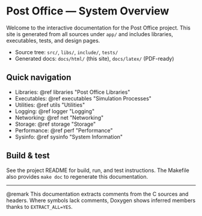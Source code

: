 # Post Office — System Overview

Welcome to the interactive documentation for the Post Office project. This site is generated from all sources under `app/` and includes libraries, executables, tests, and design pages.

- Source tree: `src/`, `libs/`, `include/`, `tests/`
- Generated docs: `docs/html/` (this site), `docs/latex/` (PDF-ready)

## Quick navigation

- Libraries: @ref libraries "Post Office Libraries"
- Executables: @ref executables "Simulation Processes"
- Utilities: @ref utils "Utilities"
- Logging: @ref logger "Logging"
- Networking: @ref net "Networking"
- Storage: @ref storage "Storage"
- Performance: @ref perf "Performance"
- Sysinfo: @ref sysinfo "System Information"

## Build & test

See the project README for build, run, and test instructions. The Makefile also provides `make doc` to regenerate this documentation.

---

@remark This documentation extracts comments from the C sources and headers. Where symbols lack comments, Doxygen shows inferred members thanks to `EXTRACT_ALL=YES`.
